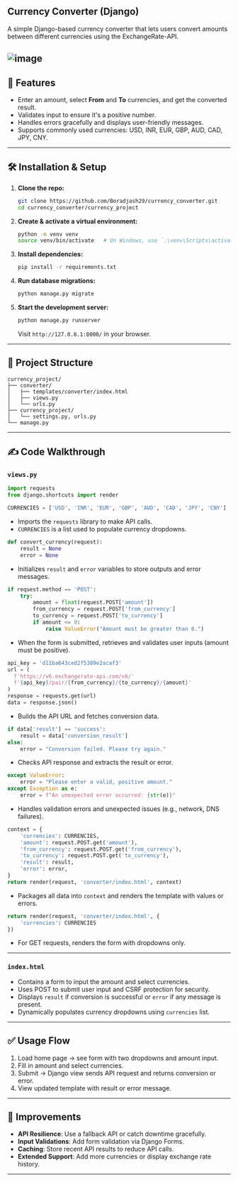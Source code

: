 ## Currency Converter (Django)

A simple Django-based currency converter that lets users convert amounts between different currencies using the ExchangeRate-API.

![image](https://github.com/user-attachments/assets/659cb8a2-6597-4ce4-9501-f22a4173eeb2)
---

## 🚀 Features

* Enter an amount, select **From** and **To** currencies, and get the converted result.
* Validates input to ensure it's a positive number.
* Handles errors gracefully and displays user-friendly messages.
* Supports commonly used currencies: USD, INR, EUR, GBP, AUD, CAD, JPY, CNY.

---

## 🛠️ Installation & Setup

1. **Clone the repo:**

   ```bash
   git clone https://github.com/Boradjash29/currency_converter.git
   cd currency_converter/currency_project
   ```

2. **Create & activate a virtual environment:**

   ```bash
   python -m venv venv
   source venv/bin/activate   # On Windows, use `.\venv\Scripts\activate`
   ```

3. **Install dependencies:**

   ```bash
   pip install -r requirements.txt
   ```

4. **Run database migrations:**

   ```bash
   python manage.py migrate
   ```

5. **Start the development server:**

   ```bash
   python manage.py runserver
   ```

   Visit `http://127.0.0.1:8000/` in your browser.

---

## 📁 Project Structure

```
currency_project/
├── converter/
│   ├── templates/converter/index.html
│   ├── views.py
│   └── urls.py
├── currency_project/
│   └── settings.py, urls.py
└── manage.py
```

---

## ✍️ Code Walkthrough

### `views.py`

```python
import requests
from django.shortcuts import render

CURRENCIES = ['USD', 'INR', 'EUR', 'GBP', 'AUD', 'CAD', 'JPY', 'CNY']
```

* Imports the `requests` library to make API calls.
* `CURRENCIES` is a list used to populate currency dropdowns.

```python
def convert_currency(request):
    result = None
    error = None
```

* Initializes `result` and `error` variables to store outputs and error messages.

```python
if request.method == 'POST':
    try:
        amount = float(request.POST['amount'])
        from_currency = request.POST['from_currency']
        to_currency = request.POST['to_currency']
        if amount <= 0:
            raise ValueError("Amount must be greater than 0.")
```

* When the form is submitted, retrieves and validates user inputs (amount must be positive).

```python
api_key = 'd11ba643ced2f5389e2acaf3'
url = (
  f'https://v6.exchangerate-api.com/v6/'
  f'{api_key}/pair/{from_currency}/{to_currency}/{amount}'
)
response = requests.get(url)
data = response.json()
```

* Builds the API URL and fetches conversion data.

```python
if data['result'] == 'success':
    result = data['conversion_result']
else:
    error = "Conversion failed. Please try again."
```

* Checks API response and extracts the result or error.

```python
except ValueError:
    error = "Please enter a valid, positive amount."
except Exception as e:
    error = f"An unexpected error occurred: {str(e)}"
```

* Handles validation errors and unexpected issues (e.g., network, DNS failures).

```python
context = {
    'currencies': CURRENCIES,
    'amount': request.POST.get('amount'),
    'from_currency': request.POST.get('from_currency'),
    'to_currency': request.POST.get('to_currency'),
    'result': result,
    'error': error,
}
return render(request, 'converter/index.html', context)
```

* Packages all data into `context` and renders the template with values or errors.

```python
return render(request, 'converter/index.html', {
    'currencies': CURRENCIES
})
```

* For GET requests, renders the form with dropdowns only.

---

### `index.html`

* Contains a form to input the amount and select currencies.
* Uses POST to submit user input and CSRF protection for security.
* Displays `result` if conversion is successful or `error` if any message is present.
* Dynamically populates currency dropdowns using `currencies` list.

---

## ✅ Usage Flow

1. Load home page → see form with two dropdowns and amount input.
2. Fill in amount and select currencies.
3. Submit → Django view sends API request and returns conversion or error.
4. View updated template with result or error message.

---

## 🔧  Improvements

* **API Resilience**: Use a fallback API or catch downtime gracefully.
* **Input Validations**: Add form validation via Django Forms.
* **Caching**: Store recent API results to reduce API calls.
* **Extended Support**: Add more currencies or display exchange rate history.

---

